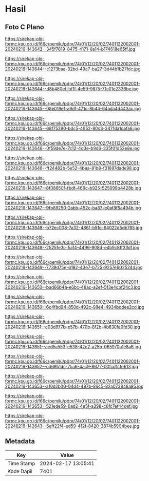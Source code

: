 # Hasil

## Foto C Plano

https://sirekap-obj-formc.kpu.go.id/f66c/pemilu/pdpr/74/01/12/20/02/7401122002001-20240216-143642--345f7819-8475-4171-8a14-b174618e65ff.jpg

https://sirekap-obj-formc.kpu.go.id/f66c/pemilu/pdpr/74/01/12/20/02/7401122002001-20240216-143644--c1273baa-32bd-49c7-ba27-3d44b1b27fdc.jpg

https://sirekap-obj-formc.kpu.go.id/f66c/pemilu/pdpr/74/01/12/20/02/7401122002001-20240216-143644--d8b480ef-bf1f-4e59-9875-71c01e2336be.jpg

https://sirekap-obj-formc.kpu.go.id/f66c/pemilu/pdpr/74/01/12/20/02/7401122002001-20240216-143645--08e019ef-a9df-471c-8b44-64ada4d443ac.jpg

https://sirekap-obj-formc.kpu.go.id/f66c/pemilu/pdpr/74/01/12/20/02/7401122002001-20240216-143645--68f75390-bdc5-4952-80c3-3471da1cafa6.jpg

https://sirekap-obj-formc.kpu.go.id/f66c/pemilu/pdpr/74/01/12/20/02/7401122002001-20240216-143646--0f59de7e-7c12-4d3e-b9d6-335f01d52e8e.jpg

https://sirekap-obj-formc.kpu.go.id/f66c/pemilu/pdpr/74/01/12/20/02/7401122002001-20240216-143646--ff24482b-5e52-4baa-81b8-f31897dade98.jpg

https://sirekap-obj-formc.kpu.go.id/f66c/pemilu/pdpr/74/01/12/20/02/7401122002001-20240216-143647--8f08650f-fbdf-466c-b925-525099b4428b.jpg

https://sirekap-obj-formc.kpu.go.id/f66c/pemilu/pdpr/74/01/12/20/02/7401122002001-20240216-143647--9fb89250-2abb-452c-ba87-e0af8f5a494b.jpg

https://sirekap-obj-formc.kpu.go.id/f66c/pemilu/pdpr/74/01/12/20/02/7401122002001-20240216-143648--b72ec008-7a32-4861-b51e-64022d5db765.jpg

https://sirekap-obj-formc.kpu.go.id/f66c/pemilu/pdpr/74/01/12/20/02/7401122002001-20240216-143648--25251e3c-5a14-4496-908d-e4b9c8ff33df.jpg

https://sirekap-obj-formc.kpu.go.id/f66c/pemilu/pdpr/74/01/12/20/02/7401122002001-20240216-143649--7739d75e-6182-43e7-b725-9257e6025244.jpg

https://sirekap-obj-formc.kpu.go.id/f66c/pemilu/pdpr/74/01/12/20/02/7401122002001-20240216-143650--bad66b4a-e6bc-48ac-a2ef-5f3e4cbf24c3.jpg

https://sirekap-obj-formc.kpu.go.id/f66c/pemilu/pdpr/74/01/12/20/02/7401122002001-20240216-143650--6c4fbd94-850d-492c-98e4-4934bddee2cd.jpg

https://sirekap-obj-formc.kpu.go.id/f66c/pemilu/pdpr/74/01/12/20/02/7401122002001-20240216-143651--c03d977b-e57b-470b-8f2b-4b630fa0fd30.jpg

https://sirekap-obj-formc.kpu.go.id/f66c/pemilu/pdpr/74/01/12/20/02/7401122002001-20240216-143651--aed5a553-e538-42e2-a25b-065970a1e8a6.jpg

https://sirekap-obj-formc.kpu.go.id/f66c/pemilu/pdpr/74/01/12/20/02/7401122002001-20240216-143652--cd69b1dc-75a6-4ac9-8677-00fcd1cfe613.jpg

https://sirekap-obj-formc.kpu.go.id/f66c/pemilu/pdpr/74/01/12/20/02/7401122002001-20240216-143653--a10d2b00-04d4-487b-86c5-82a073848a95.jpg

https://sirekap-obj-formc.kpu.go.id/f66c/pemilu/pdpr/74/01/12/20/02/7401122002001-20240216-143653--521ede59-0ad2-4e5f-a398-c6fc7ef44def.jpg

https://sirekap-obj-formc.kpu.go.id/f66c/pemilu/pdpr/74/01/12/20/02/7401122002001-20240216-143643--5eff22f4-ed59-412f-8420-3874b5904bee.jpg


## Metadata

| Key        | Value               |
| ---------- | ------------------- |
| Time Stamp | 2024-02-17 13:05:41 |
| Kode Dapil | 7401                |




